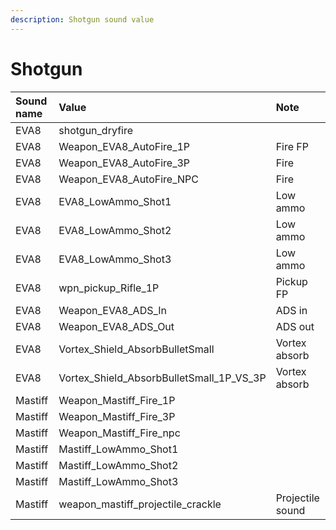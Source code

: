 ```yaml
---
description: Shotgun sound value
---
```


# Shotgun

| Sound name | Value | Note |
| :--- | :--- | :--- |
| EVA8 | shotgun\_dryfire |  |
| EVA8 | Weapon\_EVA8\_AutoFire\_1P | Fire FP |
| EVA8 | Weapon\_EVA8\_AutoFire\_3P | Fire |
| EVA8 | Weapon\_EVA8\_AutoFire\_NPC | Fire |
| EVA8 | EVA8\_LowAmmo\_Shot1 | Low ammo |
| EVA8 | EVA8\_LowAmmo\_Shot2 | Low ammo |
| EVA8 | EVA8\_LowAmmo\_Shot3 | Low ammo |
| EVA8 | wpn\_pickup\_Rifle\_1P | Pickup FP |
| EVA8 | Weapon\_EVA8\_ADS\_In | ADS in |
| EVA8 | Weapon\_EVA8\_ADS\_Out | ADS out |
| EVA8 | Vortex\_Shield\_AbsorbBulletSmall | Vortex absorb |
| EVA8 | Vortex\_Shield\_AbsorbBulletSmall\_1P\_VS\_3P | Vortex absorb |
| Mastiff | Weapon\_Mastiff\_Fire\_1P |  |
| Mastiff | Weapon\_Mastiff\_Fire\_3P |  |
| Mastiff | Weapon\_Mastiff\_Fire\_npc |  |
| Mastiff | Mastiff\_LowAmmo\_Shot1 |  |
| Mastiff | Mastiff\_LowAmmo\_Shot2 |  |
| Mastiff | Mastiff\_LowAmmo\_Shot3 |  |
| Mastiff | weapon\_mastiff\_projectile\_crackle | Projectile sound |

